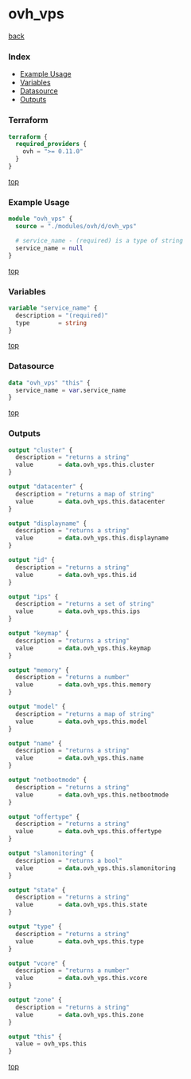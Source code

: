 # ovh_vps

[back](../ovh.md)

### Index

- [Example Usage](#example-usage)
- [Variables](#variables)
- [Datasource](#datasource)
- [Outputs](#outputs)

### Terraform

```terraform
terraform {
  required_providers {
    ovh = ">= 0.11.0"
  }
}
```

[top](#index)

### Example Usage

```terraform
module "ovh_vps" {
  source = "./modules/ovh/d/ovh_vps"

  # service_name - (required) is a type of string
  service_name = null
}
```

[top](#index)

### Variables

```terraform
variable "service_name" {
  description = "(required)"
  type        = string
}
```

[top](#index)

### Datasource

```terraform
data "ovh_vps" "this" {
  service_name = var.service_name
}
```

[top](#index)

### Outputs

```terraform
output "cluster" {
  description = "returns a string"
  value       = data.ovh_vps.this.cluster
}

output "datacenter" {
  description = "returns a map of string"
  value       = data.ovh_vps.this.datacenter
}

output "displayname" {
  description = "returns a string"
  value       = data.ovh_vps.this.displayname
}

output "id" {
  description = "returns a string"
  value       = data.ovh_vps.this.id
}

output "ips" {
  description = "returns a set of string"
  value       = data.ovh_vps.this.ips
}

output "keymap" {
  description = "returns a string"
  value       = data.ovh_vps.this.keymap
}

output "memory" {
  description = "returns a number"
  value       = data.ovh_vps.this.memory
}

output "model" {
  description = "returns a map of string"
  value       = data.ovh_vps.this.model
}

output "name" {
  description = "returns a string"
  value       = data.ovh_vps.this.name
}

output "netbootmode" {
  description = "returns a string"
  value       = data.ovh_vps.this.netbootmode
}

output "offertype" {
  description = "returns a string"
  value       = data.ovh_vps.this.offertype
}

output "slamonitoring" {
  description = "returns a bool"
  value       = data.ovh_vps.this.slamonitoring
}

output "state" {
  description = "returns a string"
  value       = data.ovh_vps.this.state
}

output "type" {
  description = "returns a string"
  value       = data.ovh_vps.this.type
}

output "vcore" {
  description = "returns a number"
  value       = data.ovh_vps.this.vcore
}

output "zone" {
  description = "returns a string"
  value       = data.ovh_vps.this.zone
}

output "this" {
  value = ovh_vps.this
}
```

[top](#index)